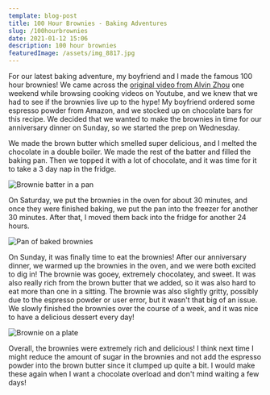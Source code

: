```yaml
---
template: blog-post
title: 100 Hour Brownies - Baking Adventures
slug: /100hourbrownies
date: 2021-01-12 15:06
description: 100 hour brownies
featuredImage: /assets/img_8817.jpg
---
```

For our latest baking adventure, my boyfriend and I made the famous 100 hour brownies! We came across the [original video from Alvin Zhou](https://www.youtube.com/watch?v=28NB3L9YuVI) one weekend while browsing cooking videos on Youtube, and we knew that we had to see if the brownies live up to the hype! My boyfriend ordered some espresso powder from Amazon, and we stocked up on chocolate bars for this recipe. We decided that we wanted to make the brownies in time for our anniversary dinner on Sunday, so we started the prep on Wednesday.

We made the brown butter which smelled super delicious, and I melted the chocolate in a double boiler. We made the rest of the batter and filled the baking pan. Then we topped it with a lot of chocolate, and it was time for it to take a 3 day nap in the fridge.

![Brownie batter in a pan](/assets/img_8817.jpg "The pan of brownie batter")

On Saturday, we put the brownies in the oven for about 30 minutes, and once they were finished baking, we put the pan into the freezer for another 30 minutes. After that, I moved them back into the fridge for another 24 hours. 

![Pan of baked brownies](/assets/img_8903.jpg "The baked brownies")

On Sunday, it was finally time to eat the brownies! After our anniversary dinner, we warmed up the brownies in the oven, and we were both excited to dig in! The brownie was gooey, extremely chocolatey, and sweet. It was also really rich from the brown butter that we added, so it was also hard to eat more than one in a sitting. The brownie was also slightly gritty, possibly due to the espresso powder or user error, but it wasn't that big of an issue. We slowly finished the brownies over the course of a week, and it was nice to have a delicious dessert every day!

![Brownie on a plate](/assets/img_8905.jpg "The finished 100 hour brownie")

Overall, the brownies were extremely rich and delicious! I think next time I might reduce the amount of sugar in the brownies and not add the espresso powder into the brown butter since it clumped up quite a bit. I would make these again when I want a chocolate overload and don't mind waiting a few days!